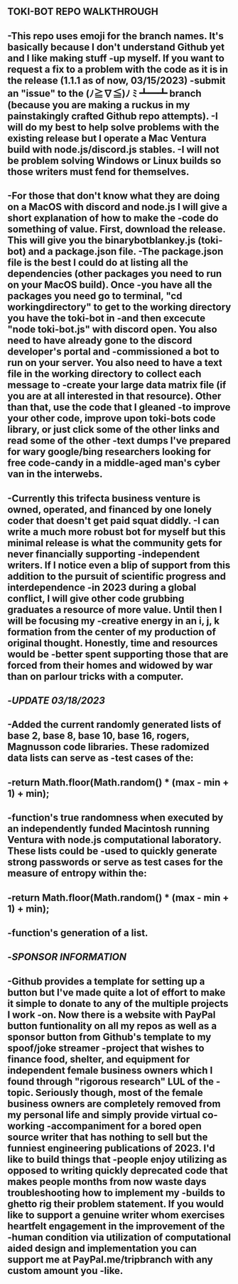 TOKI-BOT REPO WALKTHROUGH
-------------------------
-This repo uses emoji for the branch names. It's basically because I don't understand Github yet and I like making stuff
-up myself. If you want to request a fix to a problem with the code as it is in the release (1.1.1 as of now, 03/15/2023)
-submit an "issue" to the (ﾉ≧∇≦)ﾉ ﾐ ┻━┻ branch (because you are making a ruckus in my painstakingly crafted Github repo attempts).
-I will do my best to help solve problems with the existing release but I operate a Mac Ventura build with node.js/discord.js stables.
-I will not be problem solving Windows or Linux builds so those writers must fend for themselves.
-------------------------
-For those that don't know what they are doing on a MacOS with discord and node.js I will give a short explanation of how to make the
-code do something of value. First, download the release. This will give you the binarybotblankey.js (toki-bot) and a package.json file.
-The package.json file is the best I could do at listing all the dependencies (other packages you need to run on your MacOS build). Once
-you have all the packages you need go to terminal, "cd workingdirectory" to get to the working directory you have the toki-bot in
-and then excecute "node toki-bot.js" with discord open. You also need to have already gone to the discord developer's portal and
-commissioned a bot to run on your server. You also need to have a text file in the working directory to collect each message to 
-create your large data matrix file (if you are at all interested in that resource). Other than that, use the code that I gleaned 
-to improve your other code, improve upon toki-bots code library, or just click some of the other links and read some of the other
-text dumps I've prepared for wary google/bing researchers looking for free code-candy in a middle-aged man's cyber van in the interwebs.
-------------------------
-Currently this trifecta business venture is owned, operated, and financed by one lonely coder that doesn't get paid squat diddly.
-I can write a much more robust bot for myself but this minimal release is what the community gets for never financially supporting
-independent writers. If I notice even a blip of support from this addition to the pursuit of scientific progress and interdependence
-in 2023 during a global conflict, I will give other code grubbing graduates a resource of more value. Until then I will be focusing my
-creative energy in an i, j, k formation from the center of my production of original thought. Honestly, time and resources would be 
-better spent supporting those that are forced from their homes and widowed by war than on parlour tricks with a computer.
-------------------------
-*UPDATE 03/18/2023*
--------------------------
-Added the current randomly generated lists of base 2, base 8, base 10, base 16, rogers, Magnusson code libraries. These radomized data lists can serve as 
-test cases of the:
-------------------------
-return Math.floor(Math.random() * (max - min + 1) + min);
-------------------------
-function's true randomness when executed by an independently funded Macintosh running Ventura with node.js computational laboratory. These lists could be 
-used to quickly generate strong passwords or serve as test cases for the measure of entropy within the:
-------------------------
-return Math.floor(Math.random() * (max - min + 1) + min);
-------------------------
-function's generation of a list.
-------------------------
-*SPONSOR INFORMATION*
--------------------------
-Github provides a template for setting up a button but I've made quite a lot of effort to make it simple to donate to any of the multiple projects I work 
-on. Now there is a website with PayPal button funtionality on all my repos as well as a sponsor button from Github's template to my spoof/joke streamer 
-project that wishes to finance food, shelter, and equipment for independent female business owners which I found through "rigorous research" LUL of the 
-topic. Seriously though, most of the female business owners are completely removed from my personal life and simply provide virtual co-working 
-accompaniment for a bored open source writer that has nothing to sell but the funniest engineering publications of 2023. I'd like to build things that 
-people enjoy utilizing as opposed to writing quickly deprecated code that makes people months from now waste days troubleshooting how to implement my 
-builds to ghetto rig their problem statement. If you would like to support a genuine writer whom exercises heartfelt engagement in the improvement of the 
-human condition via utilization of computational aided design and implementation you can support me at PayPal.me/tripbranch with any custom amount you 
-like.
-------------------------
